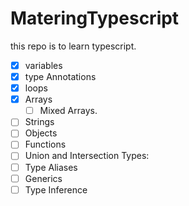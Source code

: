 # MateringTypescript
this repo is to learn typescript.

- [x] variables
- [x] type Annotations
- [x] loops
- [x] Arrays
    - [ ] Mixed Arrays.
- [ ] Strings
- [ ] Objects
- [ ] Functions
- [ ] Union and Intersection Types:
- [ ] Type Aliases
- [ ] Generics
- [ ] Type Inference
